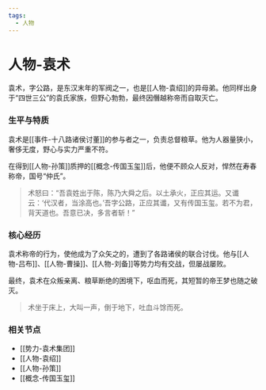 ```yaml
---
tags:
  - 人物
---
```

# 人物-袁术

袁术，字公路，是东汉末年的军阀之一，也是[[人物-袁绍]]的异母弟。他同样出身于“四世三公”的袁氏家族，但野心勃勃，最终因僭越称帝而自取灭亡。

### 生平与特质

袁术是[[事件-十八路诸侯讨董]]的参与者之一，负责总督粮草。他为人器量狭小，奢侈无度，野心与实力严重不符。

在得到[[人物-孙策]]质押的[[概念-传国玉玺]]后，他便不顾众人反对，悍然在寿春称帝，国号“仲氏”。

> 术怒曰：“吾袁姓出于陈，陈乃大舜之后。以土承火，正应其运。又谶云：‘代汉者，当涂高也。’吾字公路，正应其谶，又有传国玉玺。若不为君，背天道也。吾意已决，多言者斩！”

### 核心经历

袁术称帝的行为，使他成为了众矢之的，遭到了各路诸侯的联合讨伐。他与[[人物-吕布]]、[[人物-曹操]]、[[人物-刘备]]等势力均有交战，但屡战屡败。

最终，袁术在众叛亲离、粮草断绝的困境下，呕血而死，其短暂的帝王梦也随之破灭。

> 术坐于床上，大叫一声，倒于地下，吐血斗馀而死。

### 相关节点
- [[势力-袁术集团]]
- [[人物-袁绍]]
- [[人物-孙策]]
- [[概念-传国玉玺]]
